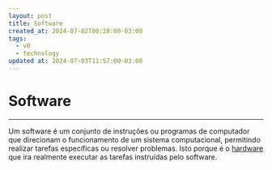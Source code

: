```yaml
---
layout: post
title: Software
created_at: 2024-07-02T00:28:00-03:00
tags:
  - v0
  - technology
updated at: 2024-07-03T11:57:00-03:00
---
```

# Software
---

Um software é um conjunto de instruções ou programas de computador que direcionam o funcionamento de um sistema computacional, permitindo realizar tarefas específicas ou resolver problemas. Isto porque é o [hardware](src/2024/07/02/2024-07-02-Hardware.md) que ira realmente executar as tarefas instruídas pelo software.